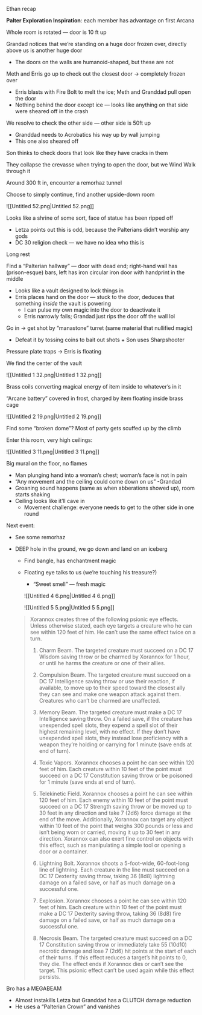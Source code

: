 Ethan recap

**Palter Exploration Inspiration**: each member has advantage on first Arcana

  

Whole room is rotated — door is 10 ft up

Grandad notices that we’re standing on a huge door frozen over, directly above us is another huge door

- The doors on the walls are humanoid-shaped, but these are not

Meth and Erris go up to check out the closest door → completely frozen over

- Erris blasts with Fire Bolt to melt the ice; Meth and Granddad pull open the door
- Nothing behind the door except ice — looks like anything on that side were sheared off in the crash

We resolve to check the other side — other side is 50ft up

- Granddad needs to Acrobatics his way up by wall jumping
- This one also sheared off

Son thinks to check doors that look like they have cracks in them

They collapse the crevasse when trying to open the door, but we Wind Walk through it

Around 300 ft in, encounter a remorhaz tunnel

Choose to simply continue, find another upside-down room

![[Untitled 52.png|Untitled 52.png]]

Looks like a shrine of some sort, face of statue has been ripped off

- Letza points out this is odd, because the Palterians didn’t worship any gods
- DC 30 religion check — we have no idea who this is

Long rest

Find a “Palterian hallway” — door with dead end; right-hand wall has (prison-esque) bars, left has iron circular iron door with handprint in the middle

- Looks like a vault designed to lock things in
- Erris places hand on the door — stuck to the door, deduces that something _inside_ the vault is powering
    - I can pulse my own magic into the door to deactivate it
    - Erris narrowly fails; Grandad just rips the door off the wall lol

Go in → get shot by “manastone” turret (same material that nullified magic)

- Defeat it by tossing coins to bait out shots + Son uses Sharpshooter

Pressure plate traps → Erris is floating

We find the center of the vault

![[Untitled 1 32.png|Untitled 1 32.png]]

Brass coils converting magical energy of item inside to whatever’s in it

“Arcane battery” covered in frost, charged by item floating inside brass cage

![[Untitled 2 19.png|Untitled 2 19.png]]

  

Find some “broken dome”? Most of party gets scuffed up by the climb

Enter this room, very high ceilings:

![[Untitled 3 11.png|Untitled 3 11.png]]

Big mural on the floor, no flames

- Man plunging hand into a woman’s chest; woman’s face is not in pain
- “Any movement and the ceiling could come down on us” -Grandad
- Groaning sound happens (same as when abberations showed up), room starts shaking
- Ceiling looks like it’ll cave in
    - Movement challenge: everyone needs to get to the other side in one round

  

Next event:

- See some remorhaz
- DEEP hole in the ground, we go down and land on an iceberg
    
    - Find bangle, has enchantment magic
    - Floating eye talks to us (we’re touching his treasure?)
        
        - “Sweet smell” — fresh magic
        
        ![[Untitled 4 6.png|Untitled 4 6.png]]
        
        ![[Untitled 5 5.png|Untitled 5 5.png]]
        
    
    > Xorannox creates three of the following psionic eye effects. Unless otherwise stated, each eye targets a creature who he can see within 120 feet of him. He can’t use the same effect twice on a turn.
    > 
    > 1. Charm Beam. The targeted creature must succeed on a DC 17 Wisdom saving throw or be charmed by Xorannox for 1 hour, or until he harms the creature or one of their allies.
    > 
    > 2. Compulsion Beam. The targeted creature must succeed on a DC 17 Intelligence saving throw or use their reaction, if available, to move up to their speed toward the closest ally they can see and make one weapon attack against them. Creatures who can’t be charmed are unaffected.
    > 
    > 3. Memory Beam. The targeted creature must make a DC 17 Intelligence saving throw. On a failed save, if the creature has unexpended spell slots, they expend a spell slot of their highest remaining level, with no effect. If they don’t have unexpended spell slots, they instead lose proficiency with a weapon they’re holding or carrying for 1 minute (save ends at end of turn).
    > 
    > 4. Toxic Vapors. Xorannox chooses a point he can see within 120 feet of him. Each creature within 10 feet of the point must succeed on a DC 17 Constitution saving throw or be poisoned for 1 minute (save ends at end of turn).
    > 
    > 5. Telekinetic Field. Xorannox chooses a point he can see within 120 feet of him. Each enemy within 10 feet of the point must succeed on a DC 17 Strength saving throw or be moved up to 30 feet in any direction and take 7 (2d6) force damage at the end of the move. Additionally, Xorannox can target any object within 10 feet of the point that weighs 300 pounds or less and isn’t being worn or carried, moving it up to 30 feet in any direction. Xorannox can also exert fine control on objects with this effect, such as manipulating a simple tool or opening a door or a container.
    > 
    > 6. Lightning Bolt. Xorannox shoots a 5-foot-wide, 60-foot-long line of lightning. Each creature in the line must succeed on a DC 17 Dexterity saving throw, taking 36 (8d8) lightning damage on a failed save, or half as much damage on a successful one.
    > 
    > 7. Explosion. Xorannox chooses a point he can see within 120 feet of him. Each creature within 10 feet of the point must make a DC 17 Dexterity saving throw, taking 36 (8d8) fire damage on a failed save, or half as much damage on a successful one.
    > 
    > 8. Necrosis Beam. The targeted creature must succeed on a DC 17 Constitution saving throw or immediately take 55 (10d10) necrotic damage and lose 7 (2d6) hit points at the start of each of their turns. If this effect reduces a target’s hit points to 0, they die. The effect ends if Xorannox dies or can’t see the target. This psionic effect can’t be used again while this effect persists.
    

Bro has a MEGABEAM

- Almost instakills Letza but Granddad has a CLUTCH damage reduction
- He uses a “Palterian Crown” and vanishes